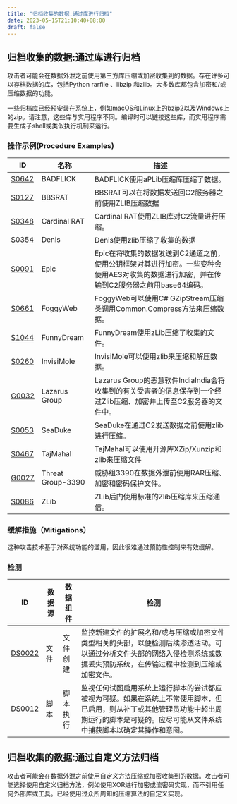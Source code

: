 ```yaml
---
title: "归档收集的数据:通过库进行归档"
date: 2023-05-15T21:10:40+08:00
draft: false
---
```


## 归档收集的数据:通过库进行归档

攻击者可能会在数据外泄之前使用第三方库压缩或加密收集到的数据。存在许多可以存档数据的库，包括Python rarfile 、libzip 和zlib。大多数库都包含加密和/或压缩数据的功能。

一些归档库已经预安装在系统上，例如macOS和Linux上的bzip2以及Windows上的zip。请注意，这些库与实用程序不同。编译时可以链接这些库，而实用程序需要生成子shell或类似执行机制来运行。


### 操作示例(Procedure Examples)

|  ID   | 名称  | 描述|
|  ----  | ----  |----|
|[S0642]()|BADFLICK|BADFLICK使用aPLib压缩库压缩了数据。|
|[S0127]()|BBSRAT|BBSRAT可以在将数据发送回C2服务器之前使用ZLIB压缩数据|
|[S0348]()|Cardinal RAT|Cardinal RAT使用ZLIB库对C2流量进行压缩。|
|[S0354]()|Denis|Denis使用zlib压缩了收集的数据|
|[S0091]()|Epic|Epic在将收集的数据发送到C2通道之前，使用公钥框架对其进行加密。一些变种会使用AES对收集的数据进行加密，并在传输到C2服务器之前用base64编码。|
|[S0661]()|	FoggyWeb|FoggyWeb可以使用C# GZipStream压缩类调用Common.Compress方法来压缩数据。|
|[S1044]()|FunnyDream|FunnyDream使用zLib压缩了收集的文件。|
|[S0260]()|InvisiMole|InvisiMole可以使用zlib来压缩和解压数据。|
|[G0032]()|Lazarus Group|Lazarus Group的恶意软件IndiaIndia会将收集到的有关受害者的信息保存到一个经过Zlib压缩、加密并上传至C2服务器的文件中。|
|[S0053]()|SeaDuke|SeaDuke在通过C2发送数据之前使用zlib进行压缩。|
|[S0467]()|TajMahal|TajMahal可以使用开源库XZip/Xunzip和zlib来压缩文件|
|[G0027]()|Threat Group-3390|威胁组3390在数据外泄前使用RAR压缩、加密和密码保护文件。|
|[S0086]()|ZLib|ZLib后门使用标准的Zlib压缩库来压缩通信。|


### 缓解措施（Mitigations）

这种攻击技术基于对系统功能的滥用，因此很难通过预防性控制来有效缓解。

### 检测

|  ID   | 数据源  | 数据组件|检测|
|  ----  | ----  |----|----|
| [DS0022]()  |文件|文件创建|监控新建文件的扩展名和/或与压缩或加密文件类型相关的头部，以便检测后续渗透活动。可以通过分析文件头部的网络入侵检测系统或数据丢失预防系统，在传输过程中检测到压缩或加密文件。|
|[DS0012]()|脚本|脚本执行|监视任何试图启用系统上运行脚本的尝试都应被视为可疑。如果在系统上不常使用脚本，但已启用，则从补丁或其他管理员功能中超出周期运行的脚本是可疑的。应尽可能从文件系统中捕获脚本以确定其操作和意图。|

## 归档收集的数据:通过自定义方法归档

攻击者可能会在数据外泄之前使用自定义方法压缩或加密收集到的数据。攻击者可能选择使用自定义归档方法，例如使用XOR进行加密或流密码实现，而不引用任何外部库或工具。已经使用过众所周知的压缩算法的自定义实现。
